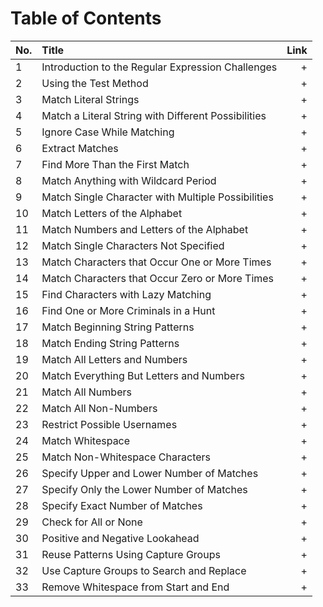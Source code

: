 
# Table of Contents

No. | Title | Link
| ------------- |:-------------| -----:|
1 | Introduction to the Regular Expression Challenges | +
2 | Using the Test Method | +
3 | Match Literal Strings | +
4 | Match a Literal String with Different Possibilities | +
5 | Ignore Case While Matching | +
6 | Extract Matches | +
7 | Find More Than the First Match | +
8 | Match Anything with Wildcard Period | +
9 | Match Single Character with Multiple Possibilities | +
10 | Match Letters of the Alphabet | +
11 | Match Numbers and Letters of the Alphabet | +
12 | Match Single Characters Not Specified | +
13 | Match Characters that Occur One or More Times | +
14 | Match Characters that Occur Zero or More Times | +
15 | Find Characters with Lazy Matching | +
16 | Find One or More Criminals in a Hunt | +
17 | Match Beginning String Patterns | +
18 | Match Ending String Patterns | +
19 | Match All Letters and Numbers | +
20 | Match Everything But Letters and Numbers | +
21 | Match All Numbers | +
22 | Match All Non-Numbers | +
23 | Restrict Possible Usernames | +
24 | Match Whitespace | +
25 | Match Non-Whitespace Characters | +
26 | Specify Upper and Lower Number of Matches | +
27 | Specify Only the Lower Number of Matches | +
28 | Specify Exact Number of Matches | +
29 | Check for All or None | +
30 | Positive and Negative Lookahead | +
31 | Reuse Patterns Using Capture Groups | +
32 | Use Capture Groups to Search and Replace | +
33 | Remove Whitespace from Start and End | +
